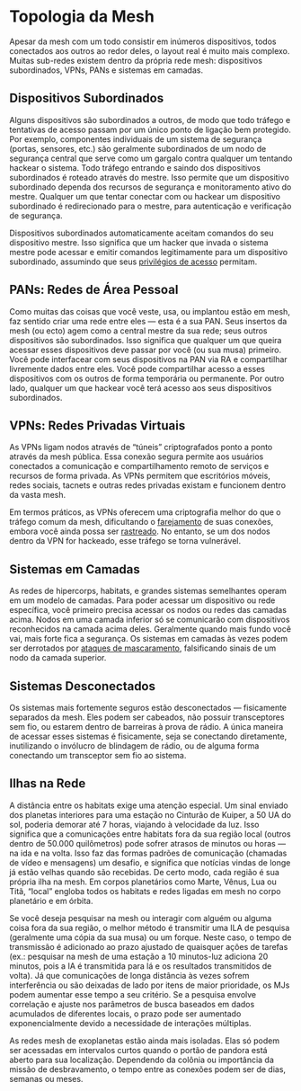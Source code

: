 # Topologia da Mesh

Apesar da mesh com um todo consistir em inúmeros dispositivos, todos conectados aos outros ao redor deles, o layout real é muito mais complexo. Muitas sub-redes existem dentro da própria rede mesh: dispositivos subordinados, VPNs, PANs e sistemas em camadas.

## Dispositivos Subordinados

Alguns dispositivos são subordinados a outros, de modo que todo tráfego e tentativas de acesso passam por um único ponto de ligação bem protegido. Por exemplo, componentes individuais de um sistema de segurança (portas, sensores, etc.) são geralmente subordinados de um nodo de segurança central que serve como um gargalo contra qualquer um tentando hackear o sistema. Todo tráfego entrando e saindo dos dispositivos subordinados é roteado através do mestre. Isso permite que um dispositivo subordinado dependa dos recursos de segurança e monitoramento ativo do mestre. Qualquer um que tentar conectar com ou hackear um dispositivo subordinado é redirecionado para o mestre, para autenticação e verificação de segurança.

Dispositivos subordinados automaticamente aceitam comandos do seu dispositivo mestre. Isso significa que um hacker que invada o sistema mestre pode acessar e emitir comandos legitimamente para um dispositivo subordinado, assumindo que seus [privilégios de acesso](../13/05-authentication-and-encryption.md#accounts--access-privileges) permitam.

## PANs: Redes de Área Pessoal

Como muitas das coisas que você veste, usa, ou implantou estão em mesh, faz sentido criar uma rede entre eles — esta é a sua PAN. Seus insertos da mesh (ou ecto) agem como a central mestre da sua rede; seus outros dispositivos são subordinados. Isso significa que qualquer um que queira acessar esses dispositivos deve passar por você (ou sua musa) primeiro. Você pode interfacear com seus dispositivos na PAN via RA e compartilhar livremente dados entre eles. Você pode compartilhar acesso a esses dispositivos com os outros de forma temporária ou permanente. Por outro lado, qualquer um que hackear você terá acesso aos seus dispositivos subordinados.

## VPNs: Redes Privadas Virtuais

As VPNs ligam nodos através de “túneis” criptografados ponto a ponto através da mesh pública. Essa conexão segura permite aos usuários conectados a comunicação e compartilhamento remoto de serviços e recursos de forma privada. As VPNs permitem que escritórios móveis, redes sociais, tacnets e outras redes privadas existam e funcionem dentro da vasta mesh.

Em termos práticos, as VPNs oferecem uma criptografia melhor do que o tráfego comum da mesh, dificultando o [farejamento](../13/04-devices-apps-and-links.md#sniffing) de suas conexões, embora você ainda possa ser [rastreado](../13/10-tracking.md). No entanto, se um dos nodos dentro da VPN for hackeado, esse tráfego se torna vulnerável.

## Sistemas em Camadas

As redes de hipercorps, habitats, e grandes sistemas semelhantes operam em um modelo de camadas. Para poder acessar um dispositivo ou rede específica, você primeiro precisa acessar os nodos ou redes das camadas acima. Nodos em uma camada inferior só se comunicarão com dispositivos reconhecidos na camada acima deles. Geralmente quando mais fundo você vai, mais forte fica a segurança. Os sistemas em camadas às vezes podem ser derrotados por [ataques de mascaramento](../13/05-authentication-and-encryption.md#spoofing), falsificando sinais de um nodo da camada superior.

## Sistemas Desconectados

Os sistemas mais fortemente seguros estão desconectados — fisicamente separados da mesh. Eles podem ser cabeados, não possuir transceptores sem fio, ou estarem dentro de barreiras à prova de rádio. A única maneira de acessar esses sistemas é fisicamente, seja se conectando diretamente, inutilizando o invólucro de blindagem de rádio, ou de alguma forma conectando um transceptor sem fio ao sistema.

## Ilhas na Rede

A distância entre os habitats exige uma atenção especial. Um sinal enviado dos planetas interiores para uma estação no Cinturão de Kuiper, a 50&nbsp;UA do sol, poderia demorar até 7 horas, viajando à velocidade da luz. Isso significa que a comunicações entre habitats fora da sua região local (outros dentro de 50.000 quilômetros) pode sofrer atrasos de minutos ou horas — na ida e na volta. Isso faz das formas padrões de comunicação (chamadas de vídeo e mensagens) um desafio, e significa que notícias vindas de longe já estão velhas quando são recebidas. De certo modo, cada região é sua própria ilha na mesh. Em corpos planetários como Marte, Vênus, Lua ou Titã, “local” engloba todos os habitats e redes ligadas em mesh no corpo planetário e em órbita.

Se você deseja pesquisar na mesh ou interagir com alguém ou alguma coisa fora da sua região, o melhor método é transmitir uma ILA de pesquisa (geralmente uma cópia da sua musa) ou um forque. Neste caso, o tempo de transmissão é adicionado ao prazo ajustado de quaisquer ações de tarefas (ex.: pesquisar na mesh de uma estação a 10 minutos-luz adiciona 20 minutos, pois a IA é transmitida para lá e os resultados transmitidos de volta). Já que comunicações de longa distância às vezes sofrem interferência ou são deixadas de lado por itens de maior prioridade, os MJs podem aumentar esse tempo a seu critério. Se a pesquisa envolve correlação e ajuste nos parâmetros de busca baseados em dados acumulados de diferentes locais, o prazo pode ser aumentado exponencialmente devido a necessidade de interações múltiplas.

As redes mesh de exoplanetas estão ainda mais isoladas. Elas só podem ser acessadas em intervalos curtos quando o portão de pandora está aberto para sua localização. Dependendo da colônia ou importância da missão de desbravamento, o tempo entre as conexões podem ser de dias, semanas ou meses.
